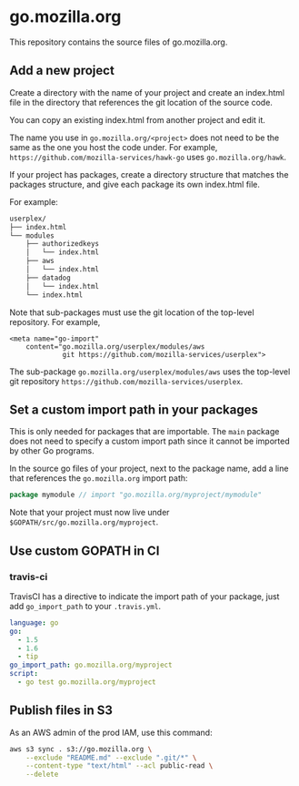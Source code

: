# go.mozilla.org

This repository contains the source files of go.mozilla.org.

## Add a new project

Create a directory with the name of your project and create an index.html file
in the directory that references the git location of the source code.

You can copy an existing index.html from another project and edit it.

The name you use in `go.mozilla.org/<project>` does not need to be the
same as the one you host the code under. For example,
`https://github.com/mozilla-services/hawk-go` uses `go.mozilla.org/hawk`.

If your project has packages, create a directory structure that matches the
packages structure, and give each package its own index.html file.

For example:
```bash
userplex/
├── index.html
└── modules
    ├── authorizedkeys
    │   └── index.html
    ├── aws
    │   └── index.html
    ├── datadog
    │   └── index.html
    └── index.html

```

Note that sub-packages must use the git location of the top-level repository.
For example, 
```
<meta name="go-import"
    content="go.mozilla.org/userplex/modules/aws
             git https://github.com/mozilla-services/userplex">
```

The sub-package `go.mozilla.org/userplex/modules/aws` uses the top-level git
repository `https://github.com/mozilla-services/userplex`.

## Set a custom import path in your packages

This is only needed for packages that are importable. The `main` package does
not need to specify a custom import path since it cannot be imported by other
Go programs.

In the source go files of your project, next to the package name, add a line
that references the `go.mozilla.org` import path:
```go
package mymodule // import "go.mozilla.org/myproject/mymodule"
```

Note that your project must now live under
`$GOPATH/src/go.mozilla.org/myproject`. 

## Use custom GOPATH in CI

### travis-ci

TravisCI has a directive to indicate the import path of your package, just add
`go_import_path` to your `.travis.yml`.

```yaml
language: go
go:
  - 1.5
  - 1.6
  - tip
go_import_path: go.mozilla.org/myproject
script:
  - go test go.mozilla.org/myproject
```

## Publish files in S3

As an AWS admin of the prod IAM, use this command:

```bash
aws s3 sync . s3://go.mozilla.org \
    --exclude "README.md" --exclude ".git/*" \
    --content-type "text/html" --acl public-read \
    --delete
```
